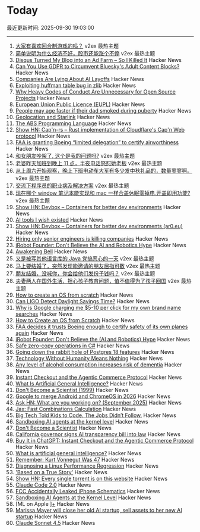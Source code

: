 # Today

最近更新时间: 2025-09-30 19:03:00

--- 
1. [大家有喜欢回合制游戏的吗？](https://www.v2ex.com/t/1162854) v2ex 最热主题
2. [简单说明为什么经济不好，股市还能涨个不停](https://www.v2ex.com/t/1162806) v2ex 最热主题
3. [Disqus Turned My Blog into an Ad Farm – So I Killed It](https://ryansouthgate.com/goodbye-disqus/) Hacker News
4. [Can You Use GDPR to Circumvent Bluesky's Adult Content Blocks?](https://shkspr.mobi/blog/2025/09/can-you-use-gdpr-to-circumvent-blueskys-adult-content-blocks/) Hacker News
5. [Companies Are Lying About AI Layoffs](https://huijzer.xyz/posts/111/companies-are-lying-about-ai-layoffs) Hacker News
6. [Exploiting huffman table bug in zlib](https://velog.io/@0range1337/CTF-Google-CTF-2025-webz-Exploiting-zlibs-Huffman-Code-Table-English) Hacker News
7. [Why Heavy Codes of Conduct Are Unnecessary for Open Source Projects](https://shujisado.org/2025/09/30/why-heavy-codes-of-conduct-are-unnecessary-for-most-open-source-projects/) Hacker News
8. [European Union Public Licence (EUPL)](https://eupl.eu/) Hacker News
9. [People may age faster if their dad smoked during puberty](https://www.ersnet.org/news-and-features/news/people-may-age-faster-if-their-dad-smoked-during-puberty/) Hacker News
10. [Geolocation and Starlink](https://www.potaroo.net/ispcol/2025-09/starlinkgeo.html) Hacker News
11. [The ABS Programming Language](https://www.abs-lang.org/) Hacker News
12. [Show HN: Cap'n-rs – Rust implementation of Cloudflare's Cap'n Web protocol](https://github.com/currentspace/capn-rs) Hacker News
13. [FAA is granting Boeing “limited delegation” to certify airworthiness](https://www.theregister.com/2025/09/29/faa_decides_it_trusts_boeing/) Hacker News
14. [和女朋友吵架了, 这个是我的问题吗?](https://www.v2ex.com/t/1162864) v2ex 最热主题
15. [老婆昨天加班到晚上 11 点，半夜电话怒怼她老板](https://www.v2ex.com/t/1162811) v2ex 最热主题
16. [从上周六开始观察，晚上下班电动车大军有多少发中秋礼品的，数量寥寥啊。](https://www.v2ex.com/t/1162776) v2ex 最热主题
17. [交流下程序员的职业病及解决方案](https://www.v2ex.com/t/1162773) v2ex 最热主题
18. [现在哪个 window 笔记本能实现和 mac 一样合盖休眠零掉电,开盖即用功能?](https://www.v2ex.com/t/1162761) v2ex 最热主题
19. [Show HN: Devbox – Containers for better dev environments](https://devbox.ar0.eu/) Hacker News
20. [AI tools I wish existed](https://sharif.io/28-ideas-2025) Hacker News
21. [Show HN: Devbox – Containers for better dev environments (ar0.eu)](https://devbox.ar0.eu/) Hacker News
22. [Hiring only senior engineers is killing companies](https://workweave.dev/blog/hiring-only-senior-engineers-is-killing-companies) Hacker News
23. [iRobot Founder: Don't Believe the AI and Robotics Hype](https://crazystupidtech.com/2025/09/29/irobot-founder-dont-believe-the-ai-robotics-hype/) Hacker News
24. [Awakening Bell](https://awakeningbell.org/) Hacker News
25. [又是被写其他语言库的 Java 党搞恶心的一天](https://www.v2ex.com/t/1162789) v2ex 最热主题
26. [马上要结婚了，突然发现能邀请的朋友屈指可数](https://www.v2ex.com/t/1162785) v2ex 最热主题
27. [朋友结婚，没喊你，你会给他们发份子钱吗？](https://www.v2ex.com/t/1162778) v2ex 最热主题
28. [夫妻两人在国外生活，担心孩子教育问题，值不值得为了孩子回国](https://www.v2ex.com/t/1162760) v2ex 最热主题
29. [How to create an OS from scratch](https://github.com/cfenollosa/os-tutorial) Hacker News
30. [Can LIGO Detect Daylight Savings Time?](https://arxiv.org/abs/2509.11849) Hacker News
31. [Why is Google charging me $5-10 per click for my own brand name searches](https://news.ycombinator.com/item?id=45420751) Hacker News
32. [How to Create an OS from Scratch](https://github.com/cfenollosa/os-tutorial) Hacker News
33. [FAA decides it trusts Boeing enough to certify safety of its own planes again](https://www.theregister.com/2025/09/29/faa_decides_it_trusts_boeing/) Hacker News
34. [iRobot Founder: Don't Believe the (AI and Robotics) Hype](https://crazystupidtech.com/2025/09/29/irobot-founder-dont-believe-the-ai-robotics-hype/) Hacker News
35. [Safe zero-copy operations in C#](https://ssg.dev/safe-zero-copy-operations-in-c/) Hacker News
36. [Going down the rabbit hole of Postgres 18 features](https://xata.io/blog/going-down-the-rabbit-hole-of-postgres-18-features) Hacker News
37. [Technology Without Humanity Means Nothing](https://moneo.com.tr/blog/technology-without-humanity-means-nothing) Hacker News
38. [Any level of alcohol consumption increases risk of dementia](https://www.ox.ac.uk/news/2025-09-24-any-level-alcohol-consumption-increases-risk-dementia) Hacker News
39. [Instant Checkout and the Agentic Commerce Protocol](https://openai.com/index/buy-it-in-chatgpt/) Hacker News
40. [What Is Artificial General Intelligence?](https://arxiv.org/abs/2503.23923) Hacker News
41. [Don't Become a Scientist (1999)](https://yangxiao.cs.ua.edu/Don%27t%20Become%20a%20Scientist!.htm) Hacker News
42. [Google to merge Android and ChromeOS in 2026](https://www.theregister.com/2025/09/25/google_android_chromeos/) Hacker News
43. [Ask HN: What are you working on? (September 2025)](https://news.ycombinator.com/item?id=45418675) Hacker News
44. [Jax: Fast Combinations Calculation](https://github.com/phoenicyan/combinadics) Hacker News
45. [Big Tech Told Kids to Code. The Jobs Didn’t Follow.](https://www.nytimes.com/2025/09/29/podcasts/the-daily/big-tech-told-kids-to-code-the-jobs-didnt-follow.html) Hacker News
46. [Sandboxing AI agents at the kernel level](https://www.greptile.com/blog/sandboxing-agents-at-the-kernel-level) Hacker News
47. [Don't Become a Scientist](https://yangxiao.cs.ua.edu/Don%27t%20Become%20a%20Scientist!.htm) Hacker News
48. [California governor signs AI transparency bill into law](https://www.gov.ca.gov/2025/09/29/governor-newsom-signs-sb-53-advancing-californias-world-leading-artificial-intelligence-industry/) Hacker News
49. [Buy It in ChatGPT: Instant Checkout and the Agentic Commerce Protocol](https://openai.com/index/buy-it-in-chatgpt/) Hacker News
50. [What is artificial general intelligence?](https://arxiv.org/abs/2503.23923) Hacker News
51. [Remember: Kurt Vonnegut Was 47](https://www.joanwestenberg.com/p/remember-kurt-vonnegut-was-47) Hacker News
52. [Diagnosing a Linux Performance Regression](https://automattic.com/2024/03/14/systems-report-linux-performance-regression/) Hacker News
53. ['Based on a True Story'](https://informationisbeautiful.net/visualizations/based-on-a-true-true-story/) Hacker News
54. [Show HN: Every single torrent is on this website](https://infohash.lol/) Hacker News
55. [Claude Code 2.0](https://www.npmjs.com/package/@anthropic-ai/claude-code) Hacker News
56. [FCC Accidentally Leaked iPhone Schematics](https://www.engadget.com/big-tech/fcc-accidentally-leaked-iphone-schematics-potentially-giving-rivals-a-peek-at-company-secrets-154551807.html) Hacker News
57. [Sandboxing AI Agents at the Kernel Level](https://www.greptile.com/blog/sandboxing-agents-at-the-kernel-level) Hacker News
58. [ML on Apple ][+](https://mdcramer.github.io/apple-2-blog/k-means/) Hacker News
59. [Marissa Mayer will close her old AI startup, sell assets to her new AI startup](https://techcrunch.com/2025/09/29/marissa-mayer-will-close-her-old-startup-sell-assets-to-her-new-startup/) Hacker News
60. [Claude Sonnet 4.5](https://www.anthropic.com/news/claude-sonnet-4-5) Hacker News
